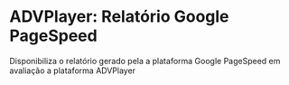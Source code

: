 # ADVPlayer: Relatório Google PageSpeed
Disponibiliza o relatório gerado pela a plataforma Google PageSpeed em avaliação a plataforma ADVPlayer
